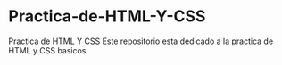 # Practica-de-HTML-Y-CSS
Practica de HTML Y CSS
Este repositorio esta dedicado a la practica de HTML y CSS basicos 
